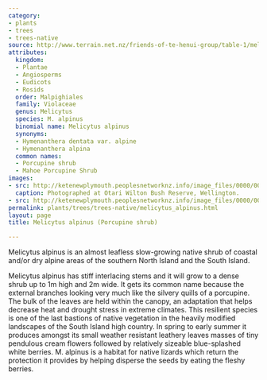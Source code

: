 ```yaml
---
category:
- plants
- trees
- trees-native
source: http://www.terrain.net.nz/friends-of-te-henui-group/table-1/melicytus-alpinus-porcupine-shrub.html
attributes:
  kingdom:
  - Plantae
  - Angiosperms
  - Eudicots
  - Rosids
  order: Malpighiales
  family: Violaceae
  genus: Melicytus
  species: M. alpinus
  binomial name: Melicytus alpinus
  synonyms:
  - Hymenanthera dentata var. alpine
  - Hymenanthera alpina
  common names:
  - Porcupine shrub
  - Mahoe Porcupine Shrub
images:
- src: http://ketenewplymouth.peoplesnetworknz.info/image_files/0000/0005/8499/Melicytus_alpinus__Porcupine_shrub_-001.JPG
  caption: Photographed at Otari Wilton Bush Reserve, Wellington.
- src: http://ketenewplymouth.peoplesnetworknz.info/image_files/0000/0005/8504/Melicytus_alpinus__Porcupine_shrub_-003.JPG
permalink: plants/trees/trees-native/melicytus_alpinus.html
layout: page
title: Melicytus alpinus (Porcupine shrub)

---
```

Melicytus alpinus is an almost leafless slow-growing native shrub of coastal and/or dry alpine areas of the southern North Island and the South Island.

Melicytus alpinus has stiff interlacing stems and it will grow to a dense shrub up to 1m high and 2m wide. It gets its common name because the external branches looking very much like the silvery quills of a porcupine. The bulk of the leaves are held within the canopy, an adaptation that helps decrease heat and drought stress in extreme climates. This resilient species is one of the last bastions of native vegetation in the heavily modified landscapes of the South Island high country.
In spring to early summer it produces amongst its small weather resistant leathery leaves masses of tiny pendulous cream flowers followed by relatively sizeable blue-splashed white berries.
M. alpinus is a habitat for native lizards which return the protection it provides by helping disperse the seeds by eating the fleshy berries.
